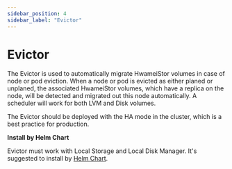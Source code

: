 ```yaml
---
sidebar_position: 4
sidebar_label: "Evictor"
---
```


# Evictor

The Evictor is used to automatically migrate HwameiStor volumes in case of node or pod eviction. When a node or pod is evicted as either planed or unplaned, the associated HwameiStor volumes, which have a replica on the node, will be detected and migrated out this node automatically. A scheduler will work for both LVM and Disk volumes.

The Evictor should be deployed with the HA mode in the cluster, which is a best practice for production.

**Install by Helm Chart**

Evictor must work with Local Storage and Local Disk Manager. It's suggested to install by [Helm Chart](../../quick_start/install/deploy.md).
